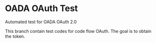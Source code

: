 # OADA OAuth Test
Automated test for OADA OAuth 2.0 

This branch contain test codes for code flow OAuth. The goal is to obtain the token.
